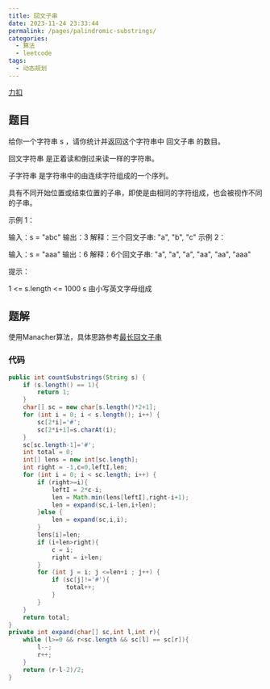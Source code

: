 ```yaml
---
title: 回文子串
date: 2023-11-24 23:33:44
permalink: /pages/palindromic-substrings/
categories:
  - 算法
  - leetcode
tags:
  - 动态规划
---
```


[力扣](https://leetcode-cn.com/problems/palindromic-substrings/)

## 题目
给你一个字符串 s ，请你统计并返回这个字符串中 回文子串 的数目。

回文字符串 是正着读和倒过来读一样的字符串。

子字符串 是字符串中的由连续字符组成的一个序列。

具有不同开始位置或结束位置的子串，即使是由相同的字符组成，也会被视作不同的子串。

示例 1：

输入：s = "abc"
输出：3
解释：三个回文子串: "a", "b", "c"
示例 2：

输入：s = "aaa"
输出：6
解释：6个回文子串: "a", "a", "a", "aa", "aa", "aaa"
 

提示：

1 <= s.length <= 1000
s 由小写英文字母组成

## 题解

使用Manacher算法，具体思路参考[最长回文子串](urlPrefix/pages/longest-palindrome-substring)

### 代码

```JAVA
public int countSubstrings(String s) {
    if (s.length() == 1){
        return 1;
    }
    char[] sc = new char[s.length()*2+1];
    for (int i = 0; i < s.length(); i++) {
        sc[2*i]='#';
        sc[2*i+1]=s.charAt(i);
    }
    sc[sc.length-1]='#';
    int total = 0;
    int[] lens = new int[sc.length];
    int right = -1,c=0,leftI,len;
    for (int i = 0; i < sc.length; i++) {
        if (right>=i){
            leftI = 2*c-i;
            len = Math.min(lens[leftI],right-i+1);
            len = expand(sc,i-len,i+len);
        }else {
            len = expand(sc,i,i);
        }
        lens[i]=len;
        if (i+len>right){
            c = i;
            right = i+len;
        }
        for (int j = i; j <=len+i ; j++) {
            if (sc[j]!='#'){
                total++;
            }
        }
    }
    return total;
}
private int expand(char[] sc,int l,int r){
    while (l>=0 && r<sc.length && sc[l] == sc[r]){
        l--;
        r++;
    }
    return (r-l-2)/2;
}
```